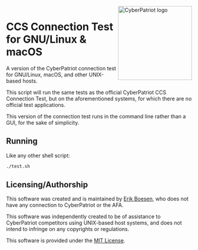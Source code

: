 <img align="right" alt="CyberPatriot logo" width="200" src="https://www.lths.net/cms/lib/IL01904810/Centricity/Domain/1125/CyberPatriot-logo.png">

# CCS Connection Test for GNU/Linux & macOS

A version of the CyberPatriot connection test for GNU/Linux, macOS, and other UNIX-based hosts.

This script will run the same tests as the official CyberPatriot CCS Connection Test, but on the aforementioned systems, for which there are no official test applications.

This version of the connection test runs in the command line rather than a GUI, for the sake of simplicity.

## Running
Like any other shell script:
```sh
./test.sh
```

## Licensing/Authorship
This software was created and is maintained by [Erik Boesen](https://github.com/ErikBoesen), who does not have any connection to CyberPatriot or the AFA.

This software was independently created to be of assistance to CyberPatriot competitors using UNIX-based host systems, and does not intend to infringe on any copyrights or regulations.

This software is provided under the [MIT License](LICENSE).
